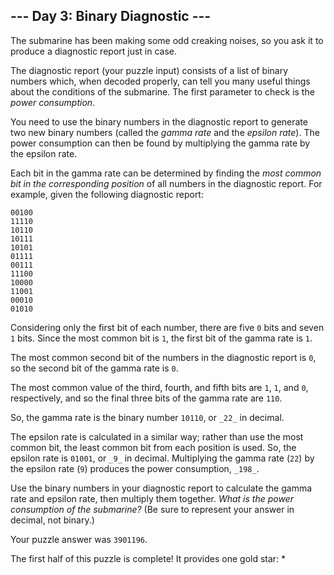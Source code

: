 ## --- Day 3: Binary Diagnostic ---

The submarine has been making some  odd creaking noises, so you ask it to produce a diagnostic report just in case.

The diagnostic report (your puzzle input) consists of a list of binary numbers which, when decoded properly, can tell you many useful things about the conditions of the submarine. The first parameter to check is the  _power consumption_.

You need to use the binary numbers in the diagnostic report to generate two new binary numbers (called the  _gamma rate_  and the  _epsilon rate_). The power consumption can then be found by multiplying the gamma rate by the epsilon rate.

Each bit in the gamma rate can be determined by finding the  _most common bit in the corresponding position_  of all numbers in the diagnostic report. For example, given the following diagnostic report:

```
00100
11110
10110
10111
10101
01111
00111
11100
10000
11001
00010
01010

```

Considering only the first bit of each number, there are five  `0`  bits and seven  `1`  bits. Since the most common bit is  `1`, the first bit of the gamma rate is  `1`.

The most common second bit of the numbers in the diagnostic report is  `0`, so the second bit of the gamma rate is  `0`.

The most common value of the third, fourth, and fifth bits are  `1`,  `1`, and  `0`, respectively, and so the final three bits of the gamma rate are  `110`.

So, the gamma rate is the binary number  `10110`, or  `_22_`  in decimal.

The epsilon rate is calculated in a similar way; rather than use the most common bit, the least common bit from each position is used. So, the epsilon rate is  `01001`, or  `_9_`  in decimal. Multiplying the gamma rate (`22`) by the epsilon rate (`9`) produces the power consumption,  `_198_`.

Use the binary numbers in your diagnostic report to calculate the gamma rate and epsilon rate, then multiply them together.  _What is the power consumption of the submarine?_  (Be sure to represent your answer in decimal, not binary.)

Your puzzle answer was  `3901196`.

The first half of this puzzle is complete! It provides one gold star: *